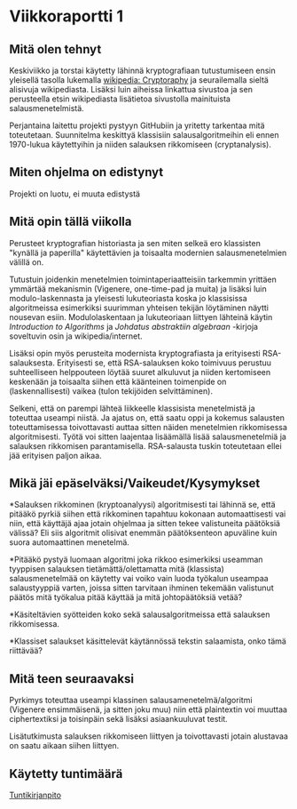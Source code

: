 # Viikkoraportti 1

## Mitä olen tehnyt

Keskiviikko ja torstai käytetty lähinnä kryptografiaan tutustumiseen ensin yleisellä tasolla lukemalla [wikipedia: Cryptoraphy](https://en.wikipedia.org/wiki/Cryptography) ja seurailemalla sieltä alisivuja wikipediasta. Lisäksi luin aiheissa linkattua sivustoa ja sen perusteella etsin wikipediasta lisätietoa sivustolla mainituista salausmenetelmistä.

Perjantaina laitettu projekti pystyyn GitHubiin ja yritetty tarkentaa mitä toteutetaan. Suunnitelma keskittyä klassisiin salausalgoritmeihin eli ennen 1970-lukua käytettyihin ja niiden salauksen rikkomiseen (cryptanalysis). 
 
## Miten ohjelma on edistynyt

Projekti on luotu, ei muuta edistystä

## Mitä opin tällä viikolla

Perusteet kryptografian historiasta ja sen miten selkeä ero klassisten "kynällä ja paperilla" käytettävien ja toisaalta modernien salausmenetelmien välillä on. 

Tutustuin joidenkin menetelmien toimintaperiaatteisiin tarkemmin yrittäen ymmärtää mekanismin (Vigenere, one-time-pad ja muita) ja lisäksi luin modulo-laskennasta ja yleisesti lukuteoriasta koska jo klassisissa algoritmeissa esimerkiksi suurimman yhteisen tekijän löytäminen näytti nousevan esiin. Modulolaskentaan ja lukuteoriaan liittyen lähteinä käytin *Introduction to Algorithms* ja *Johdatus abstraktiin algebraan* -kirjoja soveltuvin osin ja wikipedia/internet.

Lisäksi opin myös perusteita modernista kryptografiasta ja erityisesti RSA-salauksesta. Erityisesti se, että RSA-salauksen koko toimivuus perustuu suhteelliseen helppouteen löytää suuret alkuluvut ja niiden kertomiseen keskenään ja toisaalta siihen että käänteinen toimenpide on (laskennallisesti) vaikea (tulon tekijöiden selvittäminen).

Selkeni, että on parempi lähteä liikkeelle klassisista menetelmistä ja toteuttaa useampi niistä. Ja ajatus on, että saatu oppi ja kokemus salausten toteuttamisessa toivottavasti auttaa sitten näiden menetelmien rikkomisessa algoritmisesti. Työtä voi sitten laajentaa lisäämällä lisää salausmenetelmiä ja salauksen rikkomisen parantamisella. RSA-salausta tuskin toteutetaan ellei jää erityisen paljon aikaa.

## Mikä jäi epäselväksi/Vaikeudet/Kysymykset

*Salauksen rikkominen (kryptoanalyysi) algoritmisesti tai lähinnä se, että pitääkö pyrkiä siihen että rikkominen tapahtuu kokonaan automaattisesti vai niin, että käyttäjä ajaa jotain ohjelmaa ja sitten tekee valistuneita päätöksiä välissä? Eli siis algoritmit olisivat enemmän päätöksenteon apuväline kuin suora automaattinen menetelmä.

*Pitääkö pystyä luomaan algoritmi joka rikkoo esimerkiksi useamman tyyppisen salauksen tietämättä/olettamatta mitä (klassista) salausmenetelmää on käytetty vai voiko vain luoda työkalun useampaa salaustyyppiä varten, joissa sitten tarvitaan ihminen tekemään valistunut päätös mitä työkalua pitää käyttää ja mitä johtopäätöksiä vetää?

*Käsiteltävien syötteiden koko sekä salausalgoritmeissa että salauksen rikkomisessa.

*Klassiset salaukset käsittelevät käytännössä tekstin salaamista, onko tämä riittävää?

## Mitä teen seuraavaksi

Pyrkimys toteuttaa useampi klassinen salausamenetelmä/algoritmi (Vigenere ensimmäisenä, ja sitten joku muu) niin että plaintextin voi muuttaa ciphertextiksi ja toisinpäin sekä lisäksi asiaankuuluvat testit.

Lisätutkimusta salauksen rikkomiseen liittyen ja toivottavasti jotain alustavaa on saatu aikaan siihen liittyen.

## Käytetty tuntimäärä

[Tuntikirjanpito](https://github.com/Jsos17/Classic-crypto/blob/master/documentation/tuntikirjanpito.md)
